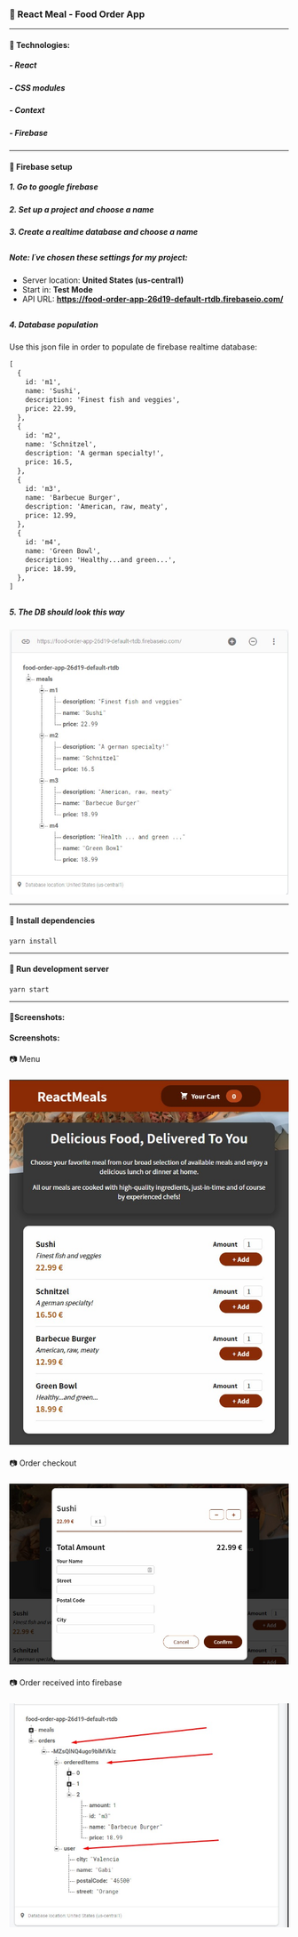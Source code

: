 ### 🍔 React Meal - Food Order App
***
#### 📌 Technologies: 
##### - React
##### - CSS modules
##### - Context
##### - Firebase
***
#### 📌 Firebase setup
##### 1. Go to google firebase
##### 2. Set up a project and choose a name
##### 3. Create a realtime database and choose a name
##
##### Note: I´ve chosen these settings for my project:
- Server location: **United States (us-central1)**
- Start in: **Test Mode**
- API URL: **https://food-order-app-26d19-default-rtdb.firebaseio.com/**
##
##### 4. Database population
Use this json file in order to populate de firebase realtime database:

```
[
  {
    id: 'm1',
    name: 'Sushi',
    description: 'Finest fish and veggies',
    price: 22.99,
  },
  {
    id: 'm2',
    name: 'Schnitzel',
    description: 'A german specialty!',
    price: 16.5,
  },
  {
    id: 'm3',
    name: 'Barbecue Burger',
    description: 'American, raw, meaty',
    price: 12.99,
  },
  {
    id: 'm4',
    name: 'Green Bowl',
    description: 'Healthy...and green...',
    price: 18.99,
  },
]
```
##
##### 5. The DB should look this way
![screenshot1](screenshots/Screenshot_2.jpg)

***
#### 📌 Install dependencies
`yarn install`
***
#### 📌 Run development server
`yarn start`
***
#### 📌Screenshots: 
#### Screenshots: 
####
📷 Menu
#####
![screenshot1](screenshots/Screenshot_1.jpg)
####
📷 Order checkout
#####
![screenshot3](screenshots/Screenshot_3.jpg)
####
📷 Order received into firebase
#####
![screenshot3](screenshots/Screenshot_4.jpg)

